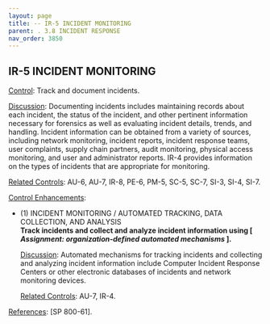 ```yaml
---
layout: page
title: -- IR-5 INCIDENT MONITORING 
parent: . 3.8 INCIDENT RESPONSE
nav_order: 3850 
---
```


## IR-5 INCIDENT MONITORING

<ins>Control</ins>: Track and document incidents.

<ins>Discussion</ins>: Documenting incidents includes maintaining records about each incident, the status of the incident, and other pertinent information necessary for forensics as well as evaluating incident details, trends, and handling. Incident information can be obtained from a variety of sources, including network monitoring, incident reports, incident response teams, user complaints, supply chain partners, audit monitoring, physical access monitoring, and user and administrator reports. IR-4 provides information on the types of incidents that are appropriate for monitoring.

<ins>Related Controls</ins>: AU-6, AU-7, IR-8, PE-6, PM-5, SC-5, SC-7, SI-3, SI-4, SI-7.

<ins>Control Enhancements</ins>:

* (1) INCIDENT MONITORING / AUTOMATED TRACKING, DATA COLLECTION, AND ANALYSIS<br>
**Track incidents and collect and analyze incident information using [ _Assignment: organization-defined automated mechanisms_ ].**

    <ins>Discussion</ins>: Automated mechanisms for tracking incidents and collecting and analyzing incident information include Computer Incident Response Centers or other electronic databases of incidents and network monitoring devices.

    <ins>Related Controls</ins>: AU-7, IR-4.

<ins>References</ins>: [SP 800-61].

